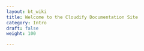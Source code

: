 ```yaml
---
layout: bt_wiki
title: Welcome to the Cloudify Documentation Site
category: Intro
draft: false
weight: 100

---
```



